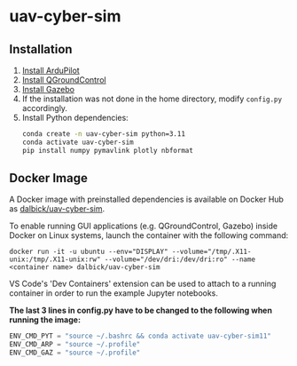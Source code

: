 # uav-cyber-sim


## Installation

1. [Install ArduPilot](installation/Installing_Ardupilot_20_04.md)
2. [Install QGroundControl](installation/installing_qgc.md)  
2. [Install Gazebo](installation/installing_gazebo_arduplugin.md)
4. If the installation was not done in the home directory, modify `config.py` accordingly.  
5. Install Python dependencies:
   ```bash
   conda create -n uav-cyber-sim python=3.11
   conda activate uav-cyber-sim
   pip install numpy pymavlink plotly nbformat

## Docker Image

A Docker image with preinstalled dependencies is available on Docker Hub as [dalbick/uav-cyber-sim](https://hub.docker.com/r/dalbick/uav-cyber-sim).

To enable running GUI applications (e.g. QGroundControl, Gazebo) inside Docker on Linux systems, launch the container with the following command:
```shell
docker run -it -u ubuntu --env="DISPLAY" --volume="/tmp/.X11-unix:/tmp/.X11-unix:rw" --volume="/dev/dri:/dev/dri:ro" --name <container name> dalbick/uav-cyber-sim
```

VS Code's 'Dev Containers' extension can be used to attach to a running container in order to run the example Jupyter notebooks. 

**The last 3 lines in config.py have to be changed to the following when running the image:**
```python
ENV_CMD_PYT = "source ~/.bashrc && conda activate uav-cyber-sim11"
ENV_CMD_ARP = "source ~/.profile"
ENV_CMD_GAZ = "source ~/.profile"
```